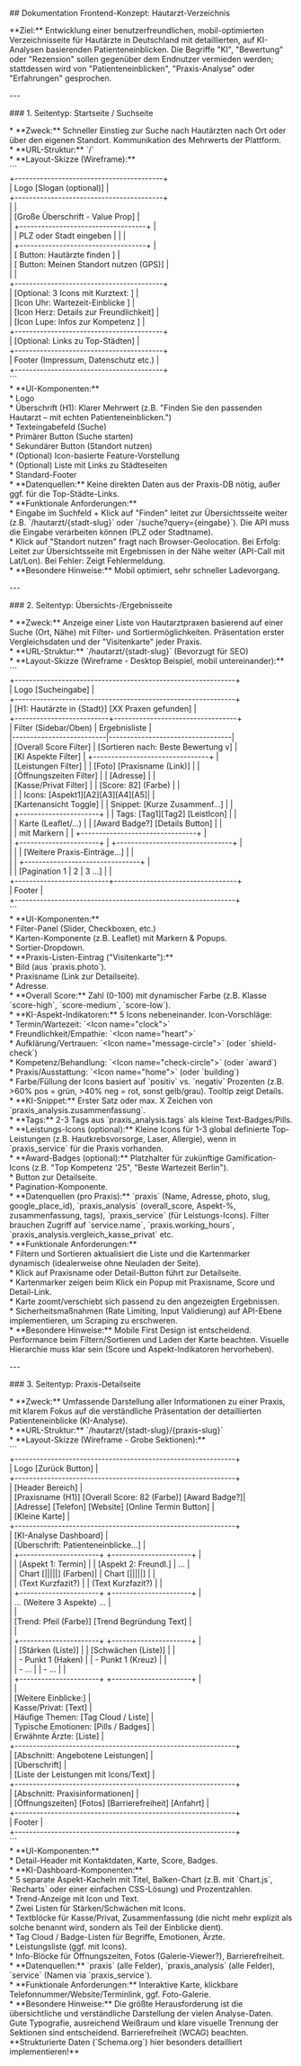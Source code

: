 \#\# Dokumentation Frontend-Konzept: Hautarzt-Verzeichnis

\*\*Ziel:\*\* Entwicklung einer benutzerfreundlichen, mobil-optimierten Verzeichnisseite für Hautärzte in Deutschland mit detaillierten, auf KI-Analysen basierenden Patienteneinblicken. Die Begriffe "KI", "Bewertung" oder "Rezension" sollen gegenüber dem Endnutzer vermieden werden; stattdessen wird von "Patienteneinblicken", "Praxis-Analyse" oder "Erfahrungen" gesprochen.

\---

\#\#\# 1\. Seitentyp: Startseite / Suchseite

\*   \*\*Zweck:\*\* Schneller Einstieg zur Suche nach Hautärzten nach Ort oder über den eigenen Standort. Kommunikation des Mehrwerts der Plattform.  
\*   \*\*URL-Struktur:\*\* \`/\`  
\*   \*\*Layout-Skizze (Wireframe):\*\*  
    \`\`\`  
    \+-----------------------------------------+  
    | Logo      \[Slogan (optional)\]           |  
    \+-----------------------------------------+  
    |                                         |  
    |   \[Große Überschrift \- Value Prop\]      |  
    |   \+-----------------------------------+ |  
    |   | PLZ oder Stadt eingeben        | | |  
    |   \+-----------------------------------+ |  
    |   \[ Button: Hautärzte finden \]          |  
    |   \[ Button: Meinen Standort nutzen (GPS)\] |  
    |                                         |  
    \+-----------------------------------------+  
    | \[Optional: 3 Icons mit Kurztext:      \] |  
    | \[Icon Uhr: Wartezeit-Einblicke        \] |  
    | \[Icon Herz: Details zur Freundlichkeit\] |  
    | \[Icon Lupe: Infos zur Kompetenz       \] |  
    \+-----------------------------------------+  
    | \[Optional: Links zu Top-Städten\]        |  
    \+-----------------------------------------+  
    | Footer (Impressum, Datenschutz etc.)    |  
    \+-----------------------------------------+  
    \`\`\`  
\*   \*\*UI-Komponenten:\*\*  
    \*   Logo  
    \*   Überschrift (H1): Klarer Mehrwert (z.B. "Finden Sie den passenden Hautarzt – mit echten Patienteneinblicken.")  
    \*   Texteingabefeld (Suche)  
    \*   Primärer Button (Suche starten)  
    \*   Sekundärer Button (Standort nutzen)  
    \*   (Optional) Icon-basierte Feature-Vorstellung  
    \*   (Optional) Liste mit Links zu Städteseiten  
    \*   Standard-Footer  
\*   \*\*Datenquellen:\*\* Keine direkten Daten aus der Praxis-DB nötig, außer ggf. für die Top-Städte-Links.  
\*   \*\*Funktionale Anforderungen:\*\*  
    \*   Eingabe im Suchfeld \+ Klick auf "Finden" leitet zur Übersichtsseite weiter (z.B. \`/hautarzt/{stadt-slug}\` oder \`/suche?query={eingabe}\`). Die API muss die Eingabe verarbeiten können (PLZ oder Stadtname).  
    \*   Klick auf "Standort nutzen" fragt nach Browser-Geolocation. Bei Erfolg: Leitet zur Übersichtsseite mit Ergebnissen in der Nähe weiter (API-Call mit Lat/Lon). Bei Fehler: Zeigt Fehlermeldung.  
\*   \*\*Besondere Hinweise:\*\* Mobil optimiert, sehr schneller Ladevorgang.

\---

\#\#\# 2\. Seitentyp: Übersichts-/Ergebnisseite

\*   \*\*Zweck:\*\* Anzeige einer Liste von Hautarztpraxen basierend auf einer Suche (Ort, Nähe) mit Filter- und Sortiermöglichkeiten. Präsentation erster Vergleichsdaten und der "Visitenkarte" jeder Praxis.  
\*   \*\*URL-Struktur:\*\* \`/hautarzt/{stadt-slug}\` (Bevorzugt für SEO)  
\*   \*\*Layout-Skizze (Wireframe \- Desktop Beispiel, mobil untereinander):\*\*  
    \`\`\`  
    \+-------------------------------------------------------------+  
    | Logo                                       \[Sucheingabe\]    |  
    \+-------------------------------------------------------------+  
    | \[H1: Hautärzte in {Stadt}\]  \[XX Praxen gefunden\]            |  
    \+--------------------------+----------------------------------+  
    | Filter (Sidebar/Oben)    | Ergebnisliste                    |  
    |--------------------------|----------------------------------|  
    | \[Overall Score Filter\]   | \[Sortieren nach: Beste Bewertung v\] |  
    | \[KI Aspekte Filter\]      | \+--------------------------------+ |  
    | \[Leistungen Filter\]      | | \[Foto\] \[Praxisname (Link)\]     | |  
    | \[Öffnungszeiten Filter\]  | |        \[Adresse\]               | |  
    | \[Kasse/Privat Filter\]    | |        \[Score: 82\] (Farbe)     | |  
    |                          | | Icons: \[Aspekt1\]\[A2\]\[A3\]\[A4\]\[A5\]| |  
    | \[Kartenansicht Toggle\]   | | Snippet: \[Kurze Zusammenf...\]  | |  
    | \+----------------------+ | | Tags: \[Tag1\]\[Tag2\] \[LeistIcon\] | |  
    | | Karte (Leaflet/...)  | | \[Award Badge?\] \[Details Button\] | |  
    | | mit Markern        | | \+--------------------------------+ |  
    | \+----------------------+ | \+--------------------------------+ |  
    |                          | | \[Weitere Praxis-Einträge...\]   | |  
    |                          | \+--------------------------------+ |  
    |                          | \[Pagination 1 | 2 | 3 ...\]      | |  
    \+--------------------------+----------------------------------+  
    | Footer                                                      |  
    \+-------------------------------------------------------------+  
    \`\`\`  
\*   \*\*UI-Komponenten:\*\*  
    \*   Filter-Panel (Slider, Checkboxen, etc.)  
    \*   Karten-Komponente (z.B. Leaflet) mit Markern & Popups.  
    \*   Sortier-Dropdown.  
    \*   \*\*Praxis-Listen-Eintrag ("Visitenkarte"):\*\*  
        \*   Bild (aus \`praxis.photo\`).  
        \*   Praxisname (Link zur Detailseite).  
        \*   Adresse.  
        \*   \*\*Overall Score:\*\* Zahl (0-100) mit dynamischer Farbe (z.B. Klasse \`score-high\`, \`score-medium\`, \`score-low\`).  
        \*   \*\*KI-Aspekt-Indikatoren:\*\* 5 Icons nebeneinander. Icon-Vorschläge:  
            \*   Termin/Wartezeit: \`\<Icon name="clock"\>\`  
            \*   Freundlichkeit/Empathie: \`\<Icon name="heart"\>\`  
            \*   Aufklärung/Vertrauen: \`\<Icon name="message-circle"\>\` (oder \`shield-check\`)  
            \*   Kompetenz/Behandlung: \`\<Icon name="check-circle"\>\` (oder \`award\`)  
            \*   Praxis/Ausstattung: \`\<Icon name="home"\>\` (oder \`building\`)  
            \*   Farbe/Füllung der Icons basiert auf \`positiv\` vs. \`negativ\` Prozenten (z.B. \>60% pos \= grün, \>40% neg \= rot, sonst gelb/grau). Tooltip zeigt Details.  
        \*   \*\*KI-Snippet:\*\* Erster Satz oder max. X Zeichen von \`praxis\_analysis.zusammenfassung\`.  
        \*   \*\*Tags:\*\* 2-3 Tags aus \`praxis\_analysis.tags\` als kleine Text-Badges/Pills.  
        \*   \*\*Leistungs-Icons (optional):\*\* Kleine Icons für 1-3 global definierte Top-Leistungen (z.B. Hautkrebsvorsorge, Laser, Allergie), wenn in \`praxis\_service\` für die Praxis vorhanden.  
        \*   \*\*Award-Badges (optional):\*\* Platzhalter für zukünftige Gamification-Icons (z.B. "Top Kompetenz '25", "Beste Wartezeit Berlin").  
        \*   Button zur Detailseite.  
    \*   Pagination-Komponente.  
\*   \*\*Datenquellen (pro Praxis):\*\* \`praxis\` (Name, Adresse, photo, slug, google\_place\_id), \`praxis\_analysis\` (overall\_score, Aspekt-%, zusammenfassung, tags), \`praxis\_service\` (für Leistungs-Icons). Filter brauchen Zugriff auf \`service.name\`, \`praxis.working\_hours\`, \`praxis\_analysis.vergleich\_kasse\_privat\` etc.  
\*   \*\*Funktionale Anforderungen:\*\*  
    \*   Filtern und Sortieren aktualisiert die Liste und die Kartenmarker dynamisch (idealerweise ohne Neuladen der Seite).  
    \*   Klick auf Praxisname oder Detail-Button führt zur Detailseite.  
    \*   Kartenmarker zeigen beim Klick ein Popup mit Praxisname, Score und Detail-Link.  
    \*   Karte zoomt/verschiebt sich passend zu den angezeigten Ergebnissen.  
    \*   Sicherheitsmaßnahmen (Rate Limiting, Input Validierung) auf API-Ebene implementieren, um Scraping zu erschweren.  
\*   \*\*Besondere Hinweise:\*\* Mobile First Design ist entscheidend. Performance beim Filtern/Sortieren und Laden der Karte beachten. Visuelle Hierarchie muss klar sein (Score und Aspekt-Indikatoren hervorheben).

\---

\#\#\# 3\. Seitentyp: Praxis-Detailseite

\*   \*\*Zweck:\*\* Umfassende Darstellung aller Informationen zu einer Praxis, mit klarem Fokus auf die verständliche Präsentation der detaillierten Patienteneinblicke (KI-Analyse).  
\*   \*\*URL-Struktur:\*\* \`/hautarzt/{stadt-slug}/{praxis-slug}\`  
\*   \*\*Layout-Skizze (Wireframe \- Grobe Sektionen):\*\*  
    \`\`\`  
    \+-------------------------------------------------------------+  
    | Logo                                       \[Zurück Button\]  |  
    \+-------------------------------------------------------------+  
    | \[Header Bereich\]                                            |  
    |   \[Praxisname (H1)\] \[Overall Score: 82 (Farbe)\] \[Award Badge?\]|  
    |   \[Adresse\] \[Telefon\] \[Website\] \[Online Termin Button\]      |  
    |   \[Kleine Karte\]                                            |  
    \+-------------------------------------------------------------+  
    | \[KI-Analyse Dashboard\]                                      |  
    |   \[Überschrift: Patienteneinblicke...\]                      |  
    |   \+----------------------+ \+----------------------+         |  
    |   | \[Aspekt 1: Termin\]   | | \[Aspekt 2: Freundl.\] | ...     |  
    |   | Chart \[|||||\] (Farben)| | Chart \[|||||\]        |         |  
    |   | (Text Kurzfazit?)    | | (Text Kurzfazit?)    |         |  
    |   \+----------------------+ \+----------------------+         |  
    |   ... (Weitere 3 Aspekte) ...                               |  
    |                                                             |  
    |   \[Trend: Pfeil (Farbe)\] \[Trend Begründung Text\]            |  
    |                                                             |  
    |   \+----------------------+ \+----------------------+         |  
    |   | \[Stärken (Liste)\]    | | \[Schwächen (Liste)\]  |         |  
    |   | \- Punkt 1 (Haken)    | | \- Punkt 1 (Kreuz)    |         |  
    |   | \- ...                | | \- ...                |         |  
    |   \+----------------------+ \+----------------------+         |  
    |                                                             |  
    |   \[Weitere Einblicke:\]                                      |  
    |   Kasse/Privat: \[Text\]                                      |  
    |   Häufige Themen: \[Tag Cloud / Liste\]                       |  
    |   Typische Emotionen: \[Pills / Badges\]                      |  
    |   Erwähnte Ärzte: \[Liste\]                                   |  
    \+-------------------------------------------------------------+  
    | \[Abschnitt: Angebotene Leistungen\]                          |  
    |   \[Überschrift\]                                             |  
    |   \[Liste der Leistungen mit Icons/Text\]                     |  
    \+-------------------------------------------------------------+  
    | \[Abschnitt: Praxisinformationen\]                            |  
    |   \[Öffnungszeiten\] \[Fotos\] \[Barrierefreiheit\] \[Anfahrt\]     |  
    \+-------------------------------------------------------------+  
    | Footer                                                      |  
    \+-------------------------------------------------------------+  
    \`\`\`  
\*   \*\*UI-Komponenten:\*\*  
    \*   Detail-Header mit Kontaktdaten, Karte, Score, Badges.  
    \*   \*\*KI-Dashboard-Komponenten:\*\*  
        \*   5 separate Aspekt-Kacheln mit Titel, Balken-Chart (z.B. mit \`Chart.js\`, \`Recharts\` oder einer einfachen CSS-Lösung) und Prozentzahlen.  
        \*   Trend-Anzeige mit Icon und Text.  
        \*   Zwei Listen für Stärken/Schwächen mit Icons.  
        \*   Textblöcke für Kasse/Privat, Zusammenfassung (die nicht mehr explizit als solche benannt wird, sondern als Teil der Einblicke dient).  
        \*   Tag Cloud / Badge-Listen für Begriffe, Emotionen, Ärzte.  
    \*   Leistungsliste (ggf. mit Icons).  
    \*   Info-Blöcke für Öffnungszeiten, Fotos (Galerie-Viewer?), Barrierefreiheit.  
\*   \*\*Datenquellen:\*\* \`praxis\` (alle Felder), \`praxis\_analysis\` (alle Felder), \`service\` (Namen via \`praxis\_service\`).  
\*   \*\*Funktionale Anforderungen:\*\* Interaktive Karte, klickbare Telefonnummer/Website/Terminlink, ggf. Foto-Galerie.  
\*   \*\*Besondere Hinweise:\*\* Die größte Herausforderung ist die übersichtliche und verständliche Darstellung der vielen Analyse-Daten. Gute Typografie, ausreichend Weißraum und klare visuelle Trennung der Sektionen sind entscheidend. Barrierefreiheit (WCAG) beachten. \*\*Strukturierte Daten (\`Schema.org\`) hier besonders detailliert implementieren\!\*\*  
